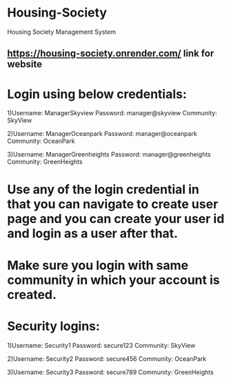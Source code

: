 # Housing-Society
Housing Society Management System
## https://housing-society.onrender.com/ link for website
# Login using below credentials:

1)Username: ManagerSkyview
Password: manager@skyview
Community: SkyView

2)Username: ManagerOceanpark
Password: manager@oceanpark
Community: OceanPark

3)Username: ManagerGreenheights
Password: manager@greenheights
Community: GreenHeights

# Use any of the login credential in that you can navigate to create user page and you can create your user id and login as a user after that.
# Make sure you login with same community in which your account is created.

# Security logins:

1)Username: Security1
Password: secure123
Community: SkyView

2)Username: Security2
Password: secure456
Community: OceanPark

3)Username: Security3
Password: secure789
Community: GreenHeights

